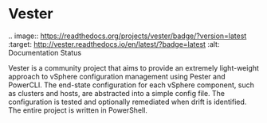 Vester
======================

.. image:: https://readthedocs.org/projects/vester/badge/?version=latest
:target: http://vester.readthedocs.io/en/latest/?badge=latest
:alt: Documentation Status

Vester is a community project that aims to provide an extremely light-weight approach to vSphere configuration management using Pester and PowerCLI. The end-state configuration for each vSphere component, such as clusters and hosts, are abstracted into a simple config file. The configuration is tested and optionally remediated when drift is identified. The entire project is written in PowerShell.

